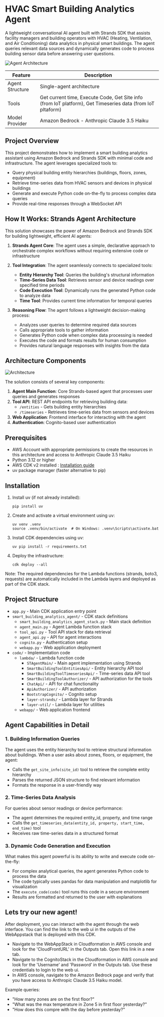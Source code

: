 # HVAC Smart Building Analytics Agent

A lightweight conversational AI agent built with Strands SDK that assists facility managers and building operators with HVAC (Heating, Ventilation, and Air Conditioning) data analytics in physical smart buildings. The agent queries relevant data sources and dynamically generates code to process building sensor data before answering user questions.

![Agent Architecture](architecture.png)

|Feature             |Description                                        |
|--------------------|---------------------------------------------------|
|Agent Structure     |Single-agent architecture                           |
|Tools        | Get current time, Execute Code, Get Site info (from IoT platform), Get Timeseries data (from IoT pltaform)             |
|Model Provider      |Amazon Bedrock - Anthropic Claude 3.5 Haiku

## Project Overview

This project demonstrates how to implement a smart building analytics assistant using Amazon Bedrock and Strands SDK with minimal code and infrastructure. The agent leverages specialized tools to:

- Query physical building entity hierarchies (buildings, floors, zones, equipment)
- Retrieve time-series data from HVAC sensors and devices in physical buildings
- Generate and execute Python code on-the-fly to process complex data queries
- Provide real-time responses through a WebSocket API

## How It Works: Strands Agent Architecture

This solution showcases the power of Amazon Bedrock and  Strands SDK for building lightweight, efficient AI agents:

1. **Strands Agent Core**: The agent uses a simple, declarative approach to orchestrate complex workflows without requiring extensive code or infrastructure
   
2. **Tool Integration**: The agent seamlessly connects to specialized tools:
   - **Entity Hierarchy Tool**: Queries the building's structural information
   - **Time-Series Data Tool**: Retrieves sensor and device readings over specified time periods
   - **Code Execution Tool**: Dynamically runs the generated Python code to analyze data
   - **Time Tool**: Provides current time information for temporal queries

3. **Reasoning Flow**: The agent follows a lightweight decision-making process:
   - Analyzes user queries to determine required data sources
   - Calls appropriate tools to gather information
   - Generates Python code when complex data processing is needed
   - Executes the code and formats results for human consumption
   - Provides natural language responses with insights from the data

## Architecture Components

![Architecture](architecture_infrastructure.png)

The solution consists of several key components:

1. **Agent Main Function**: Core Strands-based agent that processes user queries and generates responses
2. **Tool API**: REST API endpoints for retrieving building data:
   - `/entities` - Gets building entity hierarchies
   - `/timeseries` - Retrieves time-series data from sensors and devices
3. **Web Application**: Frontend interface for interacting with the agent
4. **Authentication**: Cognito-based user authentication

## Prerequisites

- AWS Account with appropriate permissions to create the resources in this architecture and access to Anthropic Claude 3.5 Haiku
- Python 3.12 or higher
- AWS CDK v2 installed : [Installation guide](https://docs.aws.amazon.com/cdk/v2/guide/getting-started.html)
- uv package manager (faster alternative to pip)


## Installation

1. Install uv (if not already installed):
   ```
   pip install uv
   ```

2. Create and activate a virtual environment using uv:
   ```
   uv venv .venv
   source .venv/bin/activate  # On Windows: .venv\Scripts\activate.bat
   ```

3. Install CDK dependencies using uv:
   ```
   uv pip install -r requirements.txt
   ```

4. Deploy the infrastructure:
   ```
   cdk deploy --all
   ```

Note: The required dependencies for the Lambda functions (strands, boto3, requests) are automatically included in the Lambda layers and deployed as part of the CDK stack.

## Project Structure

- `app.py` - Main CDK application entry point
- `smart_building_analytics_agent/` - CDK stack definitions
  - `smart_building_analytics_agent_stack.py` - Main stack definition
  - `agent_main.py` - Agent Lambda function stack
  - `tool_api.py` - Tool API stack for data retrieval
  - `agent_api.py` - API for agent interactions
  - `cognito.py` - Authentication setup
  - `webapp.py` - Web application deployment
- `code/` - Implementation code
  - `lambda/` - Lambda function code
    - `STAgentMain/` - Main agent implementation using Strands
    - `SmartBuildingToolEntitiesApi/` - Entity hierarchy API tool
    - `SmartBuildingToolTimeseriesApi/` - Time-series data API tool
    - `SmartBuildingToolAuthorizer/` - API authorization for the tools
    - `ChatApi/` - API for chat functionality
    - `ApiAuthorizer/` - API authorization
    - `BootstrapCognito/` - Cognito setup
    - `layer-strands/` - Lambda layer for Strands
    - `layer-util/` - Lambda layer for utilities
  - `webapp/` - Web application frontend

## Agent Capabilities in Detail

### 1. Building Information Queries
The agent uses the entity hierarchy tool to retrieve structural information about buildings. When a user asks about zones, floors, or equipment, the agent:
- Calls the `get_site_info(site_id)` tool to retrieve the complete entity hierarchy
- Parses the returned JSON structure to find relevant information
- Formats the response in a user-friendly way

### 2. Time-Series Data Analysis
For queries about sensor readings or device performance:
- The agent determines the required entity_id, property, and time range
- Calls the `get_timeseries_data(entity_id, property, start_time, end_time)` tool
- Receives raw time-series data in a structured format

### 3. Dynamic Code Generation and Execution
What makes this agent powerful is its ability to write and execute code on-the-fly:
- For complex analytical queries, the agent generates Python code to process the data
- The code typically uses pandas for data manipulation and matplotlib for visualization
- The `execute_code(code)` tool runs this code in a secure environment
- Results are formatted and returned to the user with explanations

## Lets try our new agent!

After deployment, you can interact with the agent through the web interface. You can find the link to the web ui in the outputs of the WebAppstack that is deployed with this CDK. 

- Navigate to the WebAppStack in Cloudformation in AWS console and look for the 'CloudFrontURL' in the Outputs tab. Open this link in a new tab.
- Navigate to the CognitoStack in the Cloudformation in AWS console and look for the 'Username' and 'Password' in the Outputs tab. Use these credentials to login to the web ui.
- In AWS console, navigate to the Amazon Bedrock page and verify that you have access to Anthropic Claude 3.5 Haiku model.

Example queries:
- "How many zones are on the first floor?"
- "What was the max temperature in Zone 5 in first floor yesterday?"
- "How does this compre with the day before yesterday?"


